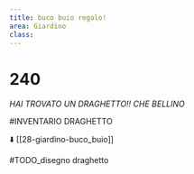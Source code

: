```yaml
---
title: buco buio regalo!
area: Giardino
class: 
---
```

# 240

_HAI TROVATO UN DRAGHETTO!! CHE BELLINO_

#INVENTARIO DRAGHETTO

⬇️ [[28-giardino-buco_buio]]

#TODO_disegno draghetto